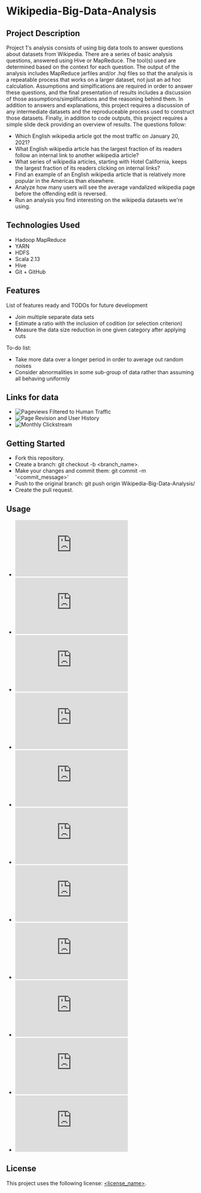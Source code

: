 # Wikipedia-Big-Data-Analysis

## Project Description

Project 1's analysis consists of using big data tools to answer questions about datasets from Wikipedia. There are a series of basic analysis questions, answered using Hive or MapReduce. The tool(s) used are determined based on the context for each question. The output of the analysis includes MapReduce jarfiles and/or .hql files so that the analysis is a repeatable process that works on a larger dataset, not just an ad hoc calculation. Assumptions and simplfications are required in order to answer these questions, and the final presentation of results includes a discussion of those assumptions/simplifications and the reasoning behind them. In addition to answers and explanations, this project requires a discussion of any intermediate datasets and the reproduceable process used to construct those datasets. Finally, in addition to code outputs, this project requires a simple slide deck providing an overview of results. The questions follow: 

* Which English wikipedia article got the most traffic on January 20, 2021?
* What English wikipedia article has the largest fraction of its readers follow an internal link to another wikipedia article?
* What series of wikipedia articles, starting with Hotel California, keeps the largest fraction of its readers clicking on internal links? 
* Find an example of an English wikipedia article that is relatively more popular in the Americas than elsewhere. 
* Analyze how many users will see the average vandalized wikipedia page before the offending edit is reversed.
* Run an analysis you find interesting on the wikipedia datasets we're using.

## Technologies Used

* Hadoop MapReduce
* YARN
* HDFS
* Scala 2.13
* Hive
* Git + GitHub

## Features

List of features ready and TODOs for future development
* Join multiple separate data sets 
* Estimate a ratio with the inclusion of codition (or selection criterion) 
* Measure the data size reduction in one given category after applying cuts 

To-do list:
* Take more data over a longer period in order to average out random noises 
* Consider abnormalities in some sub-group of data rather than assuming all behaving uniformly

## Links for data

* ![Pageviews Filtered to Human Traffic](https://wikitech.wikimedia.org/wiki/Analytics/Data_Lake/Traffic/Pageviews)
* ![Page Revision and User History](https://wikitech.wikimedia.org/wiki/Analytics/Data_Lake/Edits/Mediawiki_history_dumps#Technical_Documentation)
* ![Monthly Clickstream](https://meta.wikimedia.org/wiki/Research:Wikipedia_clickstream)

## Getting Started
   
* Fork this repository.
* Create a branch: git checkout -b <branch_name>.
* Make your changes and commit them: git commit -m '<commit_message>'
* Push to the original branch: git push origin Wikipedia-Big-Data-Analysis/<location>
* Create the pull request.

## Usage

* ![Q1](https://github.com/renjmindy/210104-usf-bigdata/blob/main/proj1_0/Project1Q1.sql)
* ![Q1+](https://github.com/renjmindy/210104-usf-bigdata/blob/main/proj1_0/Project1Q1%2B.sql)
* ![Q2](https://github.com/renjmindy/210104-usf-bigdata/blob/main/proj1_0/Project1Q2.sql)
* ![Q2+](https://github.com/renjmindy/210104-usf-bigdata/blob/main/proj1_0/Project1Q2%2B.sql)
* ![Q3](https://github.com/renjmindy/210104-usf-bigdata/blob/main/proj1_0/Project1Q3.sql)
* ![Q3+](https://github.com/renjmindy/210104-usf-bigdata/blob/main/proj1_0/Project1Q3%2B.sql)
* ![Q4](https://github.com/renjmindy/210104-usf-bigdata/blob/main/proj1_0/Project1Q4.sql)
* ![Q4+](https://github.com/renjmindy/210104-usf-bigdata/blob/main/proj1_0/Project1Q4v2.sql)
* ![Q5](https://github.com/renjmindy/210104-usf-bigdata/blob/main/proj1_0/Project1Q5.sql)
* ![Q5+](https://github.com/renjmindy/210104-usf-bigdata/blob/main/proj1_0/Project1Q5v2.sql)
* ![Q6](https://github.com/renjmindy/210104-usf-bigdata/blob/main/proj1_0/Project1Q6.sql)

## License

This project uses the following license: [<license_name>](<link>).
